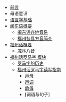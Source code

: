 * [前言](README.md)
* 母语意识
* [语言学基础](语言学基础/README.md)
* [闽东语概要](闽东语概要/README.md)
   * [闽东语各地音系](闽东语概要/闽东语各地音系.md)
   * [福州各县方音简介](闽东语概要/福州各地音系简介.md)
* [福州话概要](福州话概要/README.md)
   * [戚林八音](福州话概要/戚林八音/README.md)
* [福州话罗马字 模块](福州话罗马字/README.adoc)
   * [罗马字的历史](福州话罗马字/福州话罗马字简史.adoc)
   * [福州话罗马字读写指南](福州话罗马字/福州话罗马字读写指南/README.adoc)
       * [声母](福州话罗马字/福州话罗马字读写指南/声母.adoc)
       * [声调](福州话罗马字/福州话罗马字读写指南/声调.adoc)
       * [韵母](福州话罗马字/福州话罗马字读写指南/韵母.adoc)
       * [词语与句子]